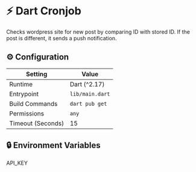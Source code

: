 # ⚡ Dart Cronjob

Checks wordpress site for new post by comparing ID with stored ID.
If the post is different, it sends a push notification.


## ⚙️ Configuration

| Setting           | Value           |
| ----------------- | --------------- |
| Runtime           | Dart (^2.17)     |
| Entrypoint        | `lib/main.dart` |
| Build Commands    | `dart pub get`  |
| Permissions       | `any`           |
| Timeout (Seconds) | 15              |

## 🔒 Environment Variables

API_KEY
